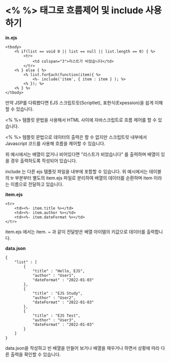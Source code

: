 # &lt;% %&gt; 태그로 흐름제어 및 include 사용하기

**in.ejs**
```
<tbody>
    <% if(list == void 0 || list == null || list.length == 0) { %>
        <tr>
            <td colspan="3">리스트가 비었습니다</td>
        </tr>
    <% } else { %>
        <% list.forEach(function(item){ %>
            <%- include('item', { item : item } ); %>
        <% }); %>
    <% } %>
</tbody>
```

만약 JSP를 다뤄봤다면 EJS 스크립트릿(Scriptlet), 표현식(Expession)을 쉽게 이해할 수 있습니다.   

&lt;% %&gt; 템플릿 문법을 사용해서 HTML 사이에 자바스크립트로 흐름 제어를 할 수 있습니다.   

&lt;% %&gt; 템플릿 문법으로 데이터의 출력은 할 수 없지만 스크립트릿 내부에서 Javascript 코드를 사용해 흐름을 제어할 수 있습니다.   

위 예시에서는 배열이 없거나 비어있다면 "리스트가 비었습니다" 를 출력하며 배열이 있을 경우 출력하도록 작성되어 있습니다.   

include 는 다른 ejs 템플릿 파일을 내부에 포함할 수 있습니다. 위 예시에서는 테이블의 tr 부분부터 별도의 item.ejs 파일로 분리하여 배열의 데이터를 순환하며 item 이라는 이름으로 전달하고 있습니다.   

**item.ejs**
```
<tr>
    <td><%- item.title %></td>
    <td><%- item.author %></td>
    <td><%- item.dateFormat %></td>
</tr>
```

item.ejs 에서는 item. ~ 과 같이 전달받은 배열 아이템의 키값으로 데이터를 출력합니다.   

**data.json**
```
{
    "list" : [
        {
            "title" : "Hello, EJS",
            "author" : "User1",
            "dateFormat" : "2022-01-03"
        },
        {
            "title" : "EJS Study",
            "author" : "User2",
            "dateFormat" : "2022-01-03"
        },
        {
            "title" : "EJS Test",
            "author" : "User3",
            "dateFormat" : "2022-01-03"
        }
    ]
}
```

data.json을 작성하고 빈 배열을 만들어 보거나 배열을 채우거나 하면서 상황에 따라 다른 출력을 확인할 수 있습니다.